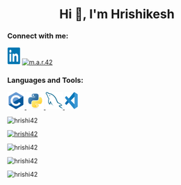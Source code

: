 
<h1 align="center">Hi 👋, I'm Hrishikesh </h1>

<h3 align="left">Connect with me:</h3>
<a href="https://www.linkedin.com/in/hrishik42/" target="_blank"> <img src="https://raw.githubusercontent.com/devicons/devicon/master/icons/linkedin/linkedin-original.svg" alt="hrishik42" width="30" height="40"/></a> 
<a href="https://instagram.com/m.a.r.k.42" target="_blank"> <img src="https://raw.githubusercontent.com/rahuldkjain/github-profile-readme-generator/master/src/images/icons/Social/instagram.svg" alt="m.a.r.42" width="30" height="40"/></a> 

</p>
</p>

<h3 align="left">Languages and Tools:</h3>
<p align="left"> <a href="https://www.cprogramming.com/" target="_blank" rel="noreferrer"> <img src="https://raw.githubusercontent.com/devicons/devicon/master/icons/c/c-original.svg" alt="c" width="40" height="40"/> </a>
<a href="https://www.python.org" target="_blank" rel="noreferrer"> <img src="https://raw.githubusercontent.com/devicons/devicon/master/icons/python/python-original.svg" alt="python" width="40" height="40"/> </a><a href="https://www.mysql.com/" target="_blank"> <img src="https://raw.githubusercontent.com/devicons/devicon/master/icons/mysql/mysql-original.svg" alt="mysql" width="40" height="40"/> </a> <a href="https://code.visualstudio.com/" target="_blank"> <img src="https://raw.githubusercontent.com/devicons/devicon/master/icons/vscode/vscode-original.svg" alt="vscode" width="30" height="40"/> </a> 
</p>
<p align="left"> <img src="https://komarev.com/ghpvc/?username=hrishi42&label=Profile%20views&color=0e75b6&style=flat" alt="hrishi42" /> 
</p> 
<p align="left"> <a href="https://github.com/ryo-ma/github-profile-trophy"><img src="https://github-profile-trophy.vercel.app/?username=hrishi42" alt="hrishi42" /></a> </p>
<img align="centre" src="https://github-readme-stats.vercel.app/api/top-langs?username=hrishi42&show_icons=true&locale=en&layout=compact" alt="hrishi42" />
</p>
<p>&nbsp;<img align="left" src="https://github-readme-stats.vercel.app/api?username=hrishi42&show_icons=true&locale=en" alt="hrishi42" /></a>
</p>
</p><img align="left" src="https://github-readme-streak-stats.herokuapp.com/?user=hrishi42&" alt="hrishi42" /></p>
